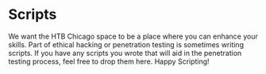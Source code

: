 # Scripts

We want the HTB Chicago space to be a place where you can enhance your skills. Part of ethical hacking or penetration testing is sometimes writing scripts. If you have any scripts you wrote that will aid in the penetration testing process, feel free to drop them here. Happy Scripting!


